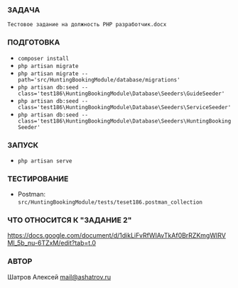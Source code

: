 ### ЗАДАЧА
`Тестовое задание на должность PHP разработчик.docx`

### ПОДГОТОВКА
* `composer install`
* `php artisan migrate`
* `php artisan migrate --path='src/HuntingBookingModule/database/migrations'`
* `php artisan db:seed --class='test186\HuntingBookingModule\Database\Seeders\GuideSeeder'`
* `php artisan db:seed --class='test186\HuntingBookingModule\Database\Seeders\ServiceSeeder'`
* `php artisan db:seed --class='test186\HuntingBookingModule\Database\Seeders\HuntingBookingSeeder'`

### ЗАПУСК
* `php artisan serve`

### ТЕСТИРОВАНИЕ
* Postman: `src/HuntingBookingModule/tests/teset186.postman_collection`

### ЧТО ОТНОСИТСЯ К "ЗАДАНИЕ 2"
https://docs.google.com/document/d/1dikLiFvRfWIAvTkAf0BrRZKmgWIRVMl_5b_nu-6TZxM/edit?tab=t.0

### АВТОР
Шатров Алексей <mail@ashatrov.ru>